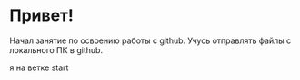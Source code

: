 # Привет!

Начал занятие по освоению работы с github.
Учусь отправлять файлы с локального ПК в github.

я на ветке start